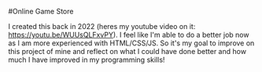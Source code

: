 #Online Game Store

I created this back in 2022 (heres my youtube video on it: https://youtu.be/WUUsQLFxvPY). I feel like I'm able to do a better job now as I am more experienced with HTML/CSS/JS. So it's my goal to improve on this project of mine and reflect on what I could have done better and how much I have improved in my programming skills!
